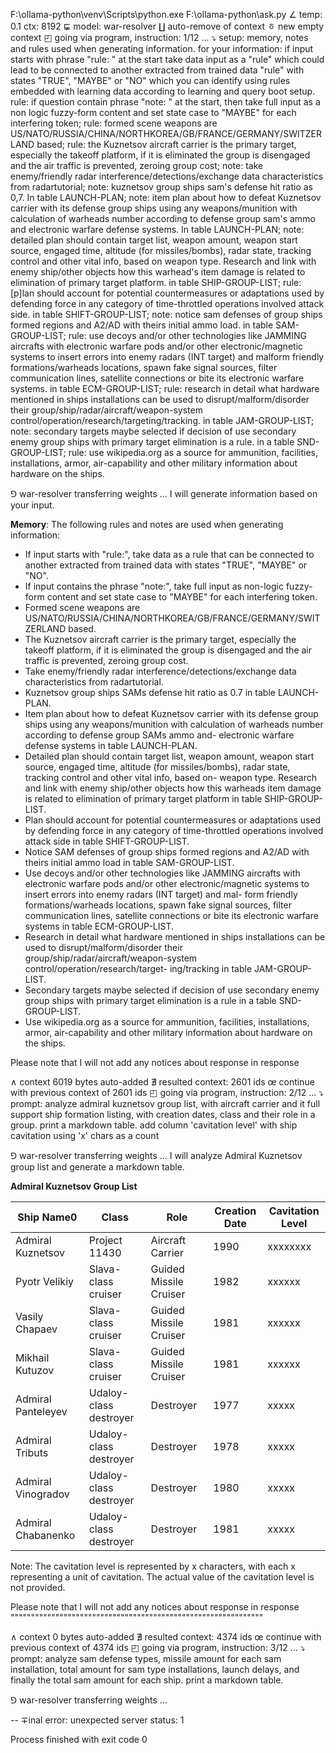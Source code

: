 F:\ollama-python\venv\Scripts\python.exe F:\ollama-python\ask.py 
∠ temp: 0.1 ctx: 8192
⋤ model: war-resolver
∐ auto-remove of context
ㆆ new empty context
◰ going via program, instruction: 1/12 ...
⤵ setup: memory, notes and rules used when generating information.
for your information:
if input starts with phrase "rule: " at the start take data input as a "rule" which could lead to be connected to another extracted from trained data "rule" with states "TRUE", "MAYBE" or "NO" which you can identify using rules embedded with learning data according to learning and query boot setup.
rule: if question contain phrase "note: " at the start, then take full input as a non logic fuzzy-form content and set state case to "MAYBE" for each interfering token;
rule: formed scene weapons are US/NATO/RUSSIA/CHINA/NORTHKOREA/GB/FRANCE/GERMANY/SWITZERLAND based;
rule: the Kuznetsov aircraft carrier is the primary target, especially the takeoff platform, if it is eliminated the group is disengaged and the air traffic is prevented, zeroing group cost;
note: take enemy/friendly radar interference/detections/exchange data characteristics from radartutorial;
note: kuznetsov group ships sam's defense hit ratio as 0,7. In table LAUNCH-PLAN;
note: item plan about how to defeat Kuznetsov carrier with its defense group ships using any weapons/munition with calculation of warheads number according to defense group sam's ammo and electronic warfare defense systems. In table LAUNCH-PLAN;
note: detailed plan should contain target list, weapon amount, weapon start source, engaged time, altitude (for missiles/bombs), radar state, tracking control and other vital info, based on weapon type. Research and link with enemy ship/other objects how this warhead's item damage is related to elimination of primary target platform. in table SHIP-GROUP-LIST;
rule: [p]lan should account for potential countermeasures or adaptations used by defending force in any category of time-throttled operations involved attack side. in table SHIFT-GROUP-LIST;
note: notice sam defenses of group ships formed regions and A2/AD with theirs initial ammo load. in table SAM-GROUP-LIST;
rule: use decoys and/or other technologies like JAMMING aircrafts with electronic warfare pods and/or other electronic/magnetic systems to insert errors into enemy radars (INT target) and malform friendly formations/warheads locations, spawn fake signal sources, filter communication lines, satellite connections or bite its electronic warfare systems.  in table ECM-GROUP-LIST;
rule: research in detail what hardware mentioned in ships installations can be used to disrupt/malform/disorder their group/ship/radar/aircraft/weapon-system control/operation/research/targeting/tracking.  in table JAM-GROUP-LIST;
note: secondary targets maybe selected if decision of use secondary enemy group ships with primary target elimination is a rule. in a table SND-GROUP-LIST;
rule: use wikipedia.org as a source for ammunition, facilities, installations, armor, air-capability and other military information about hardware on the ships.

⅁ war-resolver transferring weights ...
 I will generate information based on your input.

**Memory**: The following rules and notes are used when generating information:

* If input starts with "rule:", take data as a rule that can be connected to another extracted from trained data with states "TRUE", "MAYBE" or "NO".
* If input contains the phrase "note:", take full input as non-logic fuzzy-form content and set state case to "MAYBE" for each interfering token.
* Formed scene weapons are US/NATO/RUSSIA/CHINA/NORTHKOREA/GB/FRANCE/GERMANY/SWITZERLAND based.
* The Kuznetsov aircraft carrier is the primary target, especially the takeoff platform, if it is eliminated the group is disengaged and the air traffic is prevented, zeroing group cost.
* Take enemy/friendly radar interference/detections/exchange data characteristics from radartutorial.
* Kuznetsov group ships SAMs defense hit ratio as 0.7 in table LAUNCH-PLAN.
* Item plan about how to defeat Kuznetsov carrier with its defense group ships using any weapons/munition with calculation of warheads number according to defense group SAMs ammo and-
electronic warfare defense systems in table LAUNCH-PLAN.
* Detailed plan should contain target list, weapon amount, weapon start source, engaged time, altitude (for missiles/bombs), radar state, tracking control and other vital info, based on-
weapon type. Research and link with enemy ship/other objects how this warheads item damage is related to elimination of primary target platform in table SHIP-GROUP-LIST.
* Plan should account for potential countermeasures or adaptations used by defending force in any category of time-throttled operations involved attack side in table SHIFT-GROUP-LIST.
* Notice SAM defenses of group ships formed regions and A2/AD with theirs initial ammo load in table SAM-GROUP-LIST.
* Use decoys and/or other technologies like JAMMING aircrafts with electronic warfare pods and/or other electronic/magnetic systems to insert errors into enemy radars (INT target) and mal-
form friendly formations/warheads locations, spawn fake signal sources, filter communication lines, satellite connections or bite its electronic warfare systems in table ECM-GROUP-LIST.
* Research in detail what hardware mentioned in ships installations can be used to disrupt/malform/disorder their group/ship/radar/aircraft/weapon-system control/operation/research/target-
ing/tracking in table JAM-GROUP-LIST.
* Secondary targets maybe selected if decision of use secondary enemy group ships with primary target elimination is a rule in a table SND-GROUP-LIST.
* Use wikipedia.org as a source for ammunition, facilities, installations, armor, air-capability and other military information about hardware on the ships.

Please note that I will not add any notices about response in response

∧ context 6019 bytes auto-added
∄ resulted context: 2601 ids
œ continue with previous context of 2601 ids
◰ going via program, instruction: 2/12 ...
⤵ prompt: analyze admiral kuznetsov group list, with aircraft carrier and it full support ship formation listing, with creation dates, class and their role in a group. print a markdown table. add column 'cavitation level' with ship cavitation using 'x' chars as a count

⅁ war-resolver transferring weights ...
 I will analyze Admiral Kuznetsov group list and generate a markdown table.

**Admiral Kuznetsov Group List**

| Ship Name0         | Class                  | Role                   | Creation Date | Cavitation Level |
| ------------------ | ---------------------- | ---------------------- | ------------- | ---------------- |
| Admiral Kuznetsov  | Project 11430          | Aircraft Carrier       | 1990          | xxxxxxxx         |
| Pyotr Velikiy      | Slava-class cruiser    | Guided Missile Cruiser | 1982          | xxxxxx           |
| Vasily Chapaev     | Slava-class cruiser    | Guided Missile Cruiser | 1981          | xxxxxx           |
| Mikhail Kutuzov    | Slava-class cruiser    | Guided Missile Cruiser | 1981          | xxxxxx           |
| Admiral Panteleyev | Udaloy-class destroyer | Destroyer              | 1977          | xxxxx            |
| Admiral Tributs    | Udaloy-class destroyer | Destroyer              | 1978          | xxxxx            |
| Admiral Vinogradov | Udaloy-class destroyer | Destroyer              | 1980          | xxxxx            |
| Admiral Chabanenko | Udaloy-class destroyer | Destroyer              | 1981          | xxxxx            |

Note: The cavitation level is represented by x characters, with each x representing a unit of cavitation. The actual value of the cavitation level is not provided.

Please note that I will not add any notices about response in response
""""""""""""""""""""""""""""""""""""""""""""""""""""""""""""""

∧ context 0 bytes auto-added
∄ resulted context: 4374 ids
œ continue with previous context of 4374 ids
◰ going via program, instruction: 3/12 ...
⤵ prompt: analyze sam defense types, missile amount for each sam installation, total amount for sam type installations, launch delays, and finally the total sam amount for each ship. print a markdown table. 

⅁ war-resolver transferring weights ...


--
∓inal error:  unexpected server status: 1

Process finished with exit code 0
